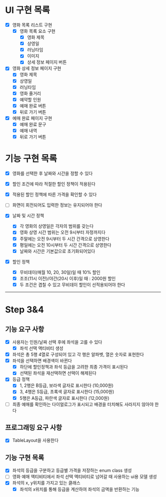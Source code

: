 # UI 구현 목록
- [X] 영화 목록 리스트 구현
  - [X] 영화 목록 요소 구현
    - [X] 영화 제목
    - [X] 상영일
    - [X] 러닝타임
    - [X] 이미지
    - [X] 상세 정보 페이지 버튼
- [X] 영화 상세 정보 페이지 구현
  - [X] 영화 제목
  - [X] 상영일
  - [X] 러닝타임
  - [X] 영화 줄거리
  - [X] 예약할 인원
  - [X] 예매 완료 버튼
  - [X] 뒤로 가기 버튼
- [X] 예매 완료 페이지 구현
  - [X] 예매 완료 문구
  - [X] 예매 내역
  - [X] 뒤로 가기 버튼

# 기능 구현 목록
- [X] 영화를 선택한 후 날짜와 시간을 정할 수 있다
- [X] 할인 조건에 따라 적절한 할인 정책이 적용된다
- [X] 적용된 할인 정책에 따른 가격을 확인할 수 있다
- [ ] 화면이 회전되어도 입력한 정보는 유지되어야 한다

- [X] 날짜 및 시간 정책
  - [X] 각 영화의 상영일은 각자의 범위를 갖는다
  - [X] 영화 상영 시간 범위는 오전 9시부터 자정까지다
  - [X] 주말에는 오전 9시부터 두 시간 간격으로 상영한다
  - [X] 평일에는 오전 10시부터 두 시간 간격으로 상영한다
  - [X] 날짜와 시간은 기본값으로 초기화되어있다

- [X] 할인 정책
  - [X] 무비데이(매월 10, 20, 30일)일 때 10% 할인
  - [X] 조조(11시 이전)/야간(20시 이후)일 때 : 2000원 할인
  - [X] 두 조건은 겹칠 수 있고 무비데이 할인이 선적용되어야 한다

---
# Step 3&4
## 기능 요구 사항
- [X] 사용자는 인원/날짜 선택 후에 좌석을 고를 수 있다
  - [X] 좌석 선택 액티비티 생성
- [X] 좌석은 총 5행 4열로 구성되어 있고 각 행은 알파벳, 열은 숫자로 표현한다
- [X] 좌석을 선택하면 배경색이 바뀐다
  - [X] 하단에 할인정책과 좌석 등급을 고려한 최종 가격이 표시된다
  - [X] 선택된 좌석을 재선택하면 선택이 해제된다
- [X] 등급 정책
  - [X] 1, 2행은 B등급, 보라색 글자로 표시한다 (10,000원)
  - [X] 3, 4행은 S등급, 초록색 글자로 표시한다 (15,000원)
  - [X] 5행은 A등급, 파란색 글자로 표시한다 (12,000원)
- [ ] 최종 예매를 확인하는 다이얼로그가 표시되고 배경을 터치해도 사라지지 않아야 한다

## 프로그래밍 요구 사항
- [X] TableLayout을 사용한다

## 기능 구현 목록
- [X] 좌석의 등급을 구분하고 등급별 가격을 저장하는 enum class 생성
- [ ] 영화 예매 액티비티에서 좌석 선택 액티비티로 넘어갈 때 사용하는 ui용 모델 생성
- [X] 좌석의 x, y위치를 가지고 있는 클래스
  - [X] 좌석의 x위치를 통해 등급을 계산하여 좌석의 금액을 반환하는 기능
